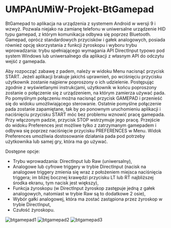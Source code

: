 # UMPAnUMiW-Projekt-BtGamepad

BtGamepad to aplikacja na urządzenia z systemem Android w wersji 9 i wzwyż. Pozwala niejako na zamianę telefonu w uniwersalne urządzenie HID typu gamepad, z którym komunikacja odbywa się poprzez Bluetooth. Gamepad, oprócz standardowych przycisków i gałek analogowych, posiada również opcję skorzystania z funkcji żyroskopu i wyboru trybu wprowadzania: trybu spełniającego wymagania API DirectInput typowo pod system Windows lub uniwersalnego dla aplikacji z własnym API do odczytu wejść z gamepada.

Aby rozpocząć zabawę z padem, należy w widoku Menu nacisnąć przycisk START. Jeżeli aplikacji brakuje jakichś uprawnień, po wciśnięciu przycisku użytkownik zostanie najpierw poproszony o ich udzielenie. Postępując zgodnie z wyświetlanymi instrukcjami, użytkownik w końcu poproszony zostanie o połączenie się z urządzeniem, na którym zamierza używać pada. Po pomyślnym połączeniu można nacisnąć przycisk GAMEPAD i przenieść się do widoku umożliwiającego sterowanie. Ostatnie pomyślne połączenie pada zostanie zapamiętane, tak by po ponownym uruchomieniu aplikacji i naciśnięciu przycisku START móc bez problemu wznowić pracę gamepada. Przy włączonym padzie, przycisk STOP wstrzymuje jego pracę. Przejście do widoku Preferences jest możliwe tylko z zatrzymanym gamepadem i odbywa się poprzez naciśnięcie przycisku PREFERENCES w Menu. Widok Preferences umożliwia dostosowanie działania pada pod potrzeby użytkownika lub samej gry, która ma go używać.

Dostępne opcje:
- Trybu wprowadzania: DirectInput lub Raw (uniwersalny),
- Analogowe lub cyfrowe triggery w trybie DirectInput (nacisk na analogowe triggery zmienia się wraz z położeniem miejsca naciśnięcia triggera; im bliżej bocznej krawędzi przycisku LT lub RT najbliższej środka ekranu, tym nacisk jest większy),
- Funkcja żyroskopu (w DirectInput żyroskop zastępuje jedną z gałek analogowych, natomiast w trybie Raw są to dodatkowe 2 osie),
- Wybór gałki analogowej, która ma zostać zastąpiona przez żyroskop w trybie DirectInput,
- Czułość żyroskopu.


![btgamepad1](https://github.com/DaveHanak/UMPAnUMiW-Projekt-BtGamepad/assets/72354597/7845692b-702a-4035-b743-7fa367564526)
![btgamepad2](https://github.com/DaveHanak/UMPAnUMiW-Projekt-BtGamepad/assets/72354597/2b2efda5-d708-44f8-b2c9-e5891a5efe24)
![btgamepad3](https://github.com/DaveHanak/UMPAnUMiW-Projekt-BtGamepad/assets/72354597/8701d30e-fbca-4c3d-be2b-2d2784bfa0e0)
